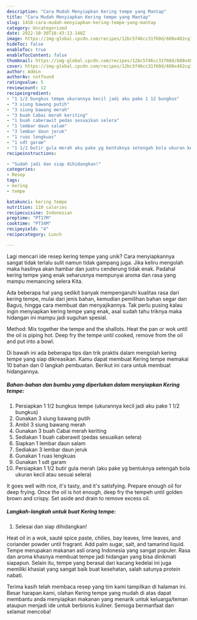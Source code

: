 ```yaml
---
description: "Cara Mudah Menyiapkan Kering tempe yang Mantap"
title: "Cara Mudah Menyiapkan Kering tempe yang Mantap"
slug: 1418-cara-mudah-menyiapkan-kering-tempe-yang-mantap
category: Uncategorized
date: 2022-10-30T16:43:13.148Z
image: https://img-global.cpcdn.com/recipes/12bc5f46cc31f60d/680x482cq70/kering-tempe-foto-resep-utama.jpg
hideToc: false
enableToc: true
enableTocContent: false
thumbnail: https://img-global.cpcdn.com/recipes/12bc5f46cc31f60d/680x482cq70/kering-tempe-foto-resep-utama.jpg
cover: https://img-global.cpcdn.com/recipes/12bc5f46cc31f60d/680x482cq70/kering-tempe-foto-resep-utama.jpg
author: Admin
authorAv: notfound
ratingvalue: 5
reviewcount: 12
recipeingredient:
- "1 1/2 bungkus tempe ukurannya kecil jadi aku pake 1 12 bungkus"
- "3 siung bawang putih"
- "3 siung bawang merah"
- "3 buah Cabai merah keriting"
- "1 buah caberawit pedas sesuaikan selera"
- "1 lembar daun salam"
- "3 lembar daun jeruk"
- "1 ruas lengkuas"
- "1 sdt garam"
- "1 1/2 butir gula merah aku pake yg bentuknya setengah bola ukuran kecil atau sesuai selera"
recipeinstructions:

- "Sudah jadi dan siap dihidangkan!"
categories:
- Resep
tags:
- kering
- tempe

katakunci: kering tempe 
nutrition: 110 calories
recipecuisine: Indonesian
preptime: "PT17M"
cooktime: "PT34M"
recipeyield: "4"
recipecategory: Lunch

---
```





Lagi mencari ide resep kering tempe yang unik? Cara menyiapkannya sangat tidak terlalu sulit namun tidak gampang juga. Jika keliru mengolah maka hasilnya akan hambar dan justru cenderung tidak enak. Padahal kering tempe yang enak seharusnya mempunyai aroma dan rasa yang mampu memancing selera Kita.





Ada beberapa hal yang sedikit banyak mempengaruhi kualitas rasa dari kering tempe, mulai dari jenis bahan, kemudian pemilihan bahan segar dan Bagus, hingga cara membuat dan menyajikannya. Tak perlu pusing kalau ingin menyiapkan kering tempe yang enak,      asal sudah tahu triknya maka hidangan ini mampu jadi suguhan spesial.














Method: Mix together the tempe and the shallots. Heat the pan or wok until the oil is piping hot. Deep fry the tempe until cooked, remove from the oil and put into a bowl.






Di bawah ini ada beberapa tips dan trik praktis dalam mengolah kering tempe yang siap dikreasikan. Kamu dapat membuat Kering tempe memakai 10 bahan dan 0 langkah pembuatan. Berikut ini cara untuk membuat hidangannya.

<!--inarticleads1-->

##### Bahan-bahan dan bumbu yang diperlukan dalam menyiapkan Kering tempe:

1. Persiapkan 1 1/2 bungkus tempe (ukurannya kecil jadi aku pake 1 1/2 bungkus)
1. Gunakan 3 siung bawang putih
1. Ambil 3 siung bawang merah
1. Gunakan 3 buah Cabai merah keriting
1. Sediakan 1 buah caberawit (pedas sesuaikan selera)
1. Siapkan 1 lembar daun salam
1. Sediakan 3 lembar daun jeruk
1. Gunakan 1 ruas lengkuas
1. Gunakan 1 sdt garam
1. Persiapkan 1 1/2 butir gula merah (aku pake yg bentuknya setengah bola ukuran kecil atau sesuai selera)


It goes well with rice, it&#39;s tasty, and it&#39;s satisfying. Prepare enough oil for deep frying. Once the oil is hot enough, deep fry the tempeh until golden brown and crispy. Set aside and drain to remove excess oil. 

<!--inarticleads2-->

##### Langkah-langkah untuk buat Kering tempe:


1. Selesai dan siap dihidangkan!

Heat oil in a wok, sauté spice paste, chilies, bay leaves, lime leaves, and coriander powder until fragrant. Add palm sugar, salt, and tamarind liquid. Tempe merupakan makanan asli orang Indonesia yang sangat populer. Rasa dan aroma khasnya membuat tempe jadi hidangan yang bisa dinikmati siapapun. Selain itu, tempe yang berasal dari kacang kedelai ini juga memiliki khasiat yang sangat baik buat kesehatan, salah satunya protein nabati. 

Terima kasih telah membaca resep yang tim kami tampilkan di halaman ini. Besar harapan kami, olahan Kering tempe yang mudah di atas dapat membantu anda menyiapkan makanan yang menarik untuk keluarga/teman ataupun menjadi ide untuk berbisnis kuliner. Semoga bermanfaat dan selamat mencoba!

